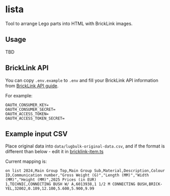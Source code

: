 # lista

Tool to arrange Lego parts into HTML with BrickLink images.

## Usage

TBD

## BrickLink API

You can copy `.env.example` to `.env` and fill your BrickLink API information from [BrickLink API guide](https://www.bricklink.com/v3/api.page).

For example:

```
OAUTH_CONSUMER_KEY=
OAUTH_CONSUMER_SECRET=
OAUTH_ACCESS_TOKEN=
OAUTH_ACCESS_TOKEN_SECRET=
```

## Example input CSV

Place original data into `data/lugbulk-original-data.csv`, and if the format is different than below - edit it in [bricklink-item.ts](./scripts/brick)

Current mapping is:

```
on list 2024,Main Group Top,Main Group Sub,Material,Description,Colour ID,Communication number,"Gross Weight (G)","Length (MM)","Width (MM)","Height (MM)",2025 Prices (in EUR)
1,TECHNIC,CONNECTING BUSH W/ A,6013938,1 1/2 M CONNECTING BUSH,BRICK-YEL,32002,0.109,12.100,5.600,5.900,9.99
```
